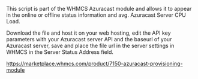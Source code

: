 This script is part of the WHMCS Azuracast module and allows it to appear in the online or offline status information and avg. Azuracast Server CPU Load.

Download the file and host it on your web hosting, edit the API key parameters with your Azuracast server API and the baseurl of your Azuracast server, save and place the file url in the server settings in WHMCS in the Server Status Address field.

https://marketplace.whmcs.com/product/7150-azuracast-provisioning-module
